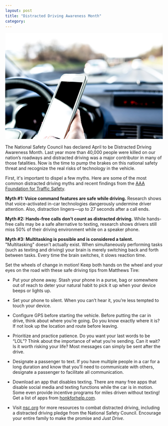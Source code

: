 ```yaml
---
layout: post
title: "Distracted Driving Awareness Month"
category:
---
```

![Distracted Driving Awareness Month](/img/distracted-driving-awareness-month.jpg)

The National Safety Council has declared April to be Distracted Driving Awareness Month. Last year more than 40,000 people were killed on our nation’s roadways and distracted driving was a major contributor in many of those fatalities. Now is the time to pump the brakes on this national safety threat and recognize the real risks of technology in the vehicle.

First, it's important to dispel a few myths. Here are some of the most common distracted driving myths and recent findings from the [AAA Foundation for Traffic Safety](http://aaafoundation.org/research/).

**Myth #1: Voice command features are safe while driving.** Research shows that voice-activated in-car technologies dangerously undermine driver attention. Also, distraction lingers—up to 27 seconds after a call ends.  

**Myth #2: Hands-free calls don’t count as distracted driving.** While hands-free calls may be a safe alternative to texting, research shows drivers still miss 50% of their driving environment while on a speaker phone.

**Myth #3: Multitasking is possible and is considered a talent.** "Multitasking" doesn't actually exist. When simultaneously performing tasks (such as texting and driving) your brain is merely switching back and forth between tasks. Every time the brain switches, it slows reaction time.

Set the wheels of change in motion! Keep both hands on the wheel and your eyes on the road with these safe driving tips from Matthews Tire:

- Put your phone away. Stash your phone in a purse, bag or somewhere out of reach to deter your natural habit to pick it up when your device beeps or lights up.

- Set your phone to silent. When you can’t hear it, you’re less tempted to touch your device.

- Configure GPS before starting the vehicle. Before putting the car in drive, think about where you’re going. Do you know exactly where it is? If not look up the location and route before leaving.

- Prioritize and practice patience. Do you want your last words to be “LOL”? Think about the importance of what you’re sending. Can it wait? Is it worth risking your life? Most messages can simply be sent after the drive.

- Designate a passenger to text. If you have multiple people in a car for a long duration and know that you’ll need to communicate with others, designate a passenger to facilitate all communication.

- Download an app that disables texting. There are many free apps that disable social media and texting functions while the car is in motion. Some even provide incentive programs for miles driven without texting! Get a list of apps from [honkforhelp.com](https://www.honkforhelp.com/explore/2016/5-free-apps-to-prevent-texting-while-driving/).

- Visit <a target="_blank" href="https://forms.nsc.org/distracteddriving_pledge.aspx?utm_medium=(none)&utm_source=(direct)&utm_campaign=pledge&utm_medium=(none)&utm_source=(direct)&utm_campaign=pledge">nsc.org</a> for more resources to combat distracted driving, including a distracted driving pledge from the National Safety Council. Encourage your entire family to make the promise and *Just Drive*.
